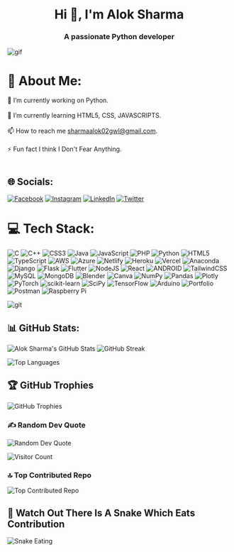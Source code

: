 <h1 align="center">Hi 👋, I'm Alok Sharma</h1>
<h3 align="center">A passionate Python developer</h3>



![gif](https://github.com/Alok-2002/Alok-2002/assets/93814546/3ae3dd34-7351-4eb2-9771-4be2095648dd)




# 💫 About Me:
🔭 I’m currently working on Python.<br><br>🌱 I’m currently learning HTML5, CSS, JAVASCRIPTS.<br><br>📫 How to reach me sharmaalok02gwl@gmail.com.<br><br>⚡ Fun fact I think I Don't Fear Anything.<br><br>


## 🌐 Socials:
[![Facebook](https://img.shields.io/badge/Facebook-%231877F2.svg?logo=Facebook&logoColor=white)](https://facebook.com/FLARExLUCIFER) [![Instagram](https://img.shields.io/badge/Instagram-%23E4405F.svg?logo=Instagram&logoColor=white)](https://instagram.com/atul_sharma.20) [![LinkedIn](https://img.shields.io/badge/LinkedIn-%230077B5.svg?logo=linkedin&logoColor=white)](https://linkedin.com/in/alok-sharma2002-) [![Twitter](https://img.shields.io/badge/Twitter-%231DA1F2.svg?logo=Twitter&logoColor=white)](https://twitter.com/atul_sharma_20) 

# 💻 Tech Stack:
![C](https://img.shields.io/badge/c-%2300599C.svg?style=for-the-badge&logo=c&logoColor=white) ![C++](https://img.shields.io/badge/c++-%2300599C.svg?style=for-the-badge&logo=c%2B%2B&logoColor=white) ![CSS3](https://img.shields.io/badge/css3-%231572B6.svg?style=for-the-badge&logo=css3&logoColor=white) ![Java](https://img.shields.io/badge/java-%23ED8B00.svg?style=for-the-badge&logo=java&logoColor=white) ![JavaScript](https://img.shields.io/badge/javascript-%23323330.svg?style=for-the-badge&logo=javascript&logoColor=%23F7DF1E) ![PHP](https://img.shields.io/badge/php-%23777BB4.svg?style=for-the-badge&logo=php&logoColor=white) ![Python](https://img.shields.io/badge/python-3670A0?style=for-the-badge&logo=python&logoColor=ffdd54) ![HTML5](https://img.shields.io/badge/html5-%23E34F26.svg?style=for-the-badge&logo=html5&logoColor=white) ![TypeScript](https://img.shields.io/badge/typescript-%23007ACC.svg?style=for-the-badge&logo=typescript&logoColor=white) ![AWS](https://img.shields.io/badge/AWS-%23FF9900.svg?style=for-the-badge&logo=amazon-aws&logoColor=white) ![Azure](https://img.shields.io/badge/azure-%230072C6.svg?style=for-the-badge&logo=azure-devops&logoColor=white) ![Netlify](https://img.shields.io/badge/netlify-%23000000.svg?style=for-the-badge&logo=netlify&logoColor=#00C7B7) ![Heroku](https://img.shields.io/badge/heroku-%23430098.svg?style=for-the-badge&logo=heroku&logoColor=white) ![Vercel](https://img.shields.io/badge/vercel-%23000000.svg?style=for-the-badge&logo=vercel&logoColor=white) ![Anaconda](https://img.shields.io/badge/Anaconda-%2344A833.svg?style=for-the-badge&logo=anaconda&logoColor=white) ![Django](https://img.shields.io/badge/django-%23092E20.svg?style=for-the-badge&logo=django&logoColor=white) ![Flask](https://img.shields.io/badge/flask-%23000.svg?style=for-the-badge&logo=flask&logoColor=white) ![Flutter](https://img.shields.io/badge/Flutter-%2302569B.svg?style=for-the-badge&logo=Flutter&logoColor=white) ![NodeJS](https://img.shields.io/badge/node.js-6DA55F?style=for-the-badge&logo=node.js&logoColor=white) ![React](https://img.shields.io/badge/react-%2320232a.svg?style=for-the-badge&logo=react&logoColor=%2361DAFB) ![ANDROID](https://img.shields.io/badge/android-%2320232a.svg?style=for-the-badge&logo=android&logoColor=%a4c639) ![TailwindCSS](https://img.shields.io/badge/tailwindcss-%2338B2AC.svg?style=for-the-badge&logo=tailwind-css&logoColor=white) ![MySQL](https://img.shields.io/badge/mysql-%2300f.svg?style=for-the-badge&logo=mysql&logoColor=white) ![MongoDB](https://img.shields.io/badge/MongoDB-%234ea94b.svg?style=for-the-badge&logo=mongodb&logoColor=white) ![Blender](https://img.shields.io/badge/blender-%23F5792A.svg?style=for-the-badge&logo=blender&logoColor=white) ![Canva](https://img.shields.io/badge/Canva-%2300C4CC.svg?style=for-the-badge&logo=Canva&logoColor=white) ![NumPy](https://img.shields.io/badge/numpy-%23013243.svg?style=for-the-badge&logo=numpy&logoColor=white) ![Pandas](https://img.shields.io/badge/pandas-%23150458.svg?style=for-the-badge&logo=pandas&logoColor=white) ![Plotly](https://img.shields.io/badge/Plotly-%233F4F75.svg?style=for-the-badge&logo=plotly&logoColor=white) ![PyTorch](https://img.shields.io/badge/PyTorch-%23EE4C2C.svg?style=for-the-badge&logo=PyTorch&logoColor=white) ![scikit-learn](https://img.shields.io/badge/scikit--learn-%23F7931E.svg?style=for-the-badge&logo=scikit-learn&logoColor=white) ![SciPy](https://img.shields.io/badge/SciPy-%230C55A5.svg?style=for-the-badge&logo=scipy&logoColor=%white) ![TensorFlow](https://img.shields.io/badge/TensorFlow-%23FF6F00.svg?style=for-the-badge&logo=TensorFlow&logoColor=white) ![Arduino](https://img.shields.io/badge/-Arduino-00979D?style=for-the-badge&logo=Arduino&logoColor=white) ![Portfolio](https://img.shields.io/badge/Portfolio-%23000000.svg?style=for-the-badge&logo=firefox&logoColor=#FF7139) ![Postman](https://img.shields.io/badge/Postman-FF6C37?style=for-the-badge&logo=postman&logoColor=white) ![Raspberry Pi](https://img.shields.io/badge/-RaspberryPi-C51A4A?style=for-the-badge&logo=Raspberry-Pi)


![git](https://github.com/Alok-2002/Alok-2002/assets/93814546/a0b2aedc-6c86-4ca0-b03c-2ba2590f8f4f)

## 📊 GitHub Stats:
![Alok Sharma's GitHub Stats](https://github-readme-stats.vercel.app/api?username=Alok-2002&theme=blueberry&hide_border=false&include_all_commits=true&count_private=true)
![GitHub Streak](https://github-readme-streak-stats.herokuapp.com/?user=Alok-2002&theme=blueberry&hide_border=false)

![Top Languages](https://github-readme-stats.vercel.app/api/top-langs/?username=Alok-2002&theme=blueberry&hide_border=false&include_all_commits=true&count_private=true&layout=compact)

## 🏆 GitHub Trophies
![GitHub Trophies](https://github-profile-trophy.vercel.app/?username=Alok-2002&theme=radical&no-frame=false&no-bg=false&margin-w=4)

### ✍️ Random Dev Quote
![Random Dev Quote](https://quotes-github-readme.vercel.app/api?type=horizontal&theme=radical)


![Visitor Count](https://visitcount.itsvg.in/api?id=Alok-2002&icon=0&color=0)

### 🔝 Top Contributed Repo
![Top Contributed Repo](https://github-contributor-stats.vercel.app/api?username=Alok-2002&limit=5&theme=nord&combine_all_yearly_contributions=true)


## 🐍 Watch Out There Is A Snake Which Eats Contribution
![Snake Eating](https://github.com/Alok-2002/Alok-2002/blob/output/github-contribution-grid-snake.svg)
